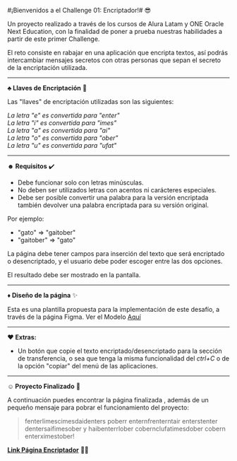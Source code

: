 #¡Bienvenidos a el Challenge 01: Encriptador!#  😎

Un proyecto realizado a través de los cursos de Alura Latam y ONE Oracle Next Education, con la finalidad de poner a prueba nuestras habilidades a partir de este primer Challenge.

El reto consiste en rabajar en una aplicación que encripta textos, así podrás intercambiar mensajes secretos con otras personas que sepan el secreto de la encriptación utilizada.

------------

**♣ Llaves de Encriptación** 🔑

Las "llaves" de encriptación utilizadas son las siguientes:

*La letra "e" es convertida para "enter"*</br>
*La letra "i" es convertida para "imes"*</br>
*La letra "a" es convertida para "ai"*</br>
*La letra "o" es convertida para "ober"*</br>
*La letra "u" es convertida para "ufat"*

------------
**☻ Requisitos** ✔️
- Debe funcionar solo con letras minúsculas.
- No deben ser utilizados letras con acentos ni carácteres especiales.
- Debe ser posible convertir una palabra para la versión encriptada también devolver una palabra encriptada para su versión original.

Por ejemplo:</br>
- "gato" => "gaitober"</br>
- "gaitober" => "gato"

La página debe tener campos para
inserción del texto que será encriptado o desencriptado, y el usuario debe poder escoger entre las dos opciones.

El resultado debe ser mostrado en la pantalla.

------------
**♦ Diseño de la página** ✨

Esta es una plantilla propuesta para la implementación de este desafío,  a través de la página Figma. Ver el Modelo [Aquí](https://www.figma.com/file/trP3p5nEh7XUyB3n2bomjP/Alura-Challenge---Desaf%C3%ADo-1---L%C3%B3gica?node-id=0%3A1 "Aquí")

------------
**♥ Extras:**
- Un botón que copie el texto encriptado/desencriptado para la sección de transferencia, o sea que tenga la misma funcionalidad del *ctrl+C* o de la opción "copiar" del menú de las aplicaciones.

------------
**☺ Proyecto Finalizado** 🤩

A continuación puedes encontrar la página finalizada , además de un pequeño mensaje para pobrar el funcionamiento del proyecto:

>fenterlimescimesdaidenters poberr enternfrenterntair enterstenter dentersaifimesober y haibenterrlober cobernclufatimesdober cobern enterximestober!

[**Link Página Encriptador**](https://lisbetdahiannaval.github.io/ "**Link Página Encriptador**") 👩‍💻
